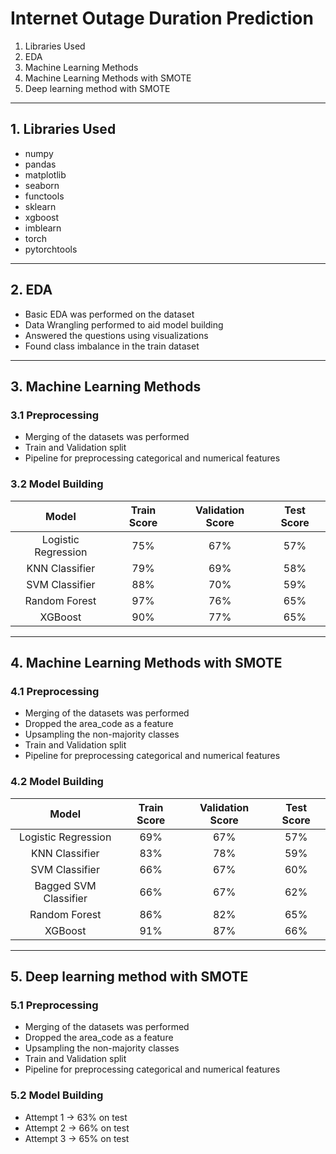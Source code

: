 # Internet Outage Duration Prediction

1. Libraries Used
2. EDA
3. Machine Learning Methods
4. Machine Learning Methods with SMOTE
5. Deep learning method with SMOTE

---

## 1. Libraries Used

- numpy
- pandas
- matplotlib
- seaborn
- functools
- sklearn
- xgboost
- imblearn
- torch
- pytorchtools

---

## 2. EDA

- Basic EDA was performed on the dataset
- Data Wrangling performed to aid model building
- Answered the questions using visualizations
- Found class imbalance in the train dataset

---

## 3. Machine Learning Methods

### 3.1 Preprocessing

- Merging of the datasets was performed
- Train and Validation split
- Pipeline for preprocessing categorical and numerical features

### 3.2 Model Building

|        Model        | Train Score | Validation Score | Test Score |
|:-------------------:|:-----------:|:----------------:|:----------:|
| Logistic Regression |     75%     |        67%       |     57%    |
|    KNN Classifier   |     79%     |        69%       |     58%    |
|    SVM Classifier   |     88%     |        70%       |     59%    |
|    Random Forest    |     97%     |        76%       |     65%    |
|       XGBoost       |     90%     |        77%       |     65%    |

---

## 4. Machine Learning Methods with SMOTE

### 4.1 Preprocessing

- Merging of the datasets was performed
- Dropped the area_code as a feature
- Upsampling the non-majority classes
- Train and Validation split
- Pipeline for preprocessing categorical and numerical features

### 4.2 Model Building

|         Model         | Train Score | Validation Score | Test Score |
|:---------------------:|:-----------:|:----------------:|:----------:|
|  Logistic Regression  |     69%     |        67%       |     57%    |
|     KNN Classifier    |     83%     |        78%       |     59%    |
|     SVM Classifier    |     66%     |        67%       |     60%    |
| Bagged SVM Classifier |     66%     |        67%       |     62%    |
|     Random Forest     |     86%     |        82%       |     65%    |
|        XGBoost        |     91%     |        87%       |     66%    |

---
 
## 5. Deep learning method with SMOTE

### 5.1 Preprocessing

- Merging of the datasets was performed
- Dropped the area_code as a feature
- Upsampling the non-majority classes
- Train and Validation split
- Pipeline for preprocessing categorical and numerical features

### 5.2 Model Building

- Attempt 1 -> 63% on test
- Attempt 2 -> 66% on test
- Attempt 3 -> 65% on test